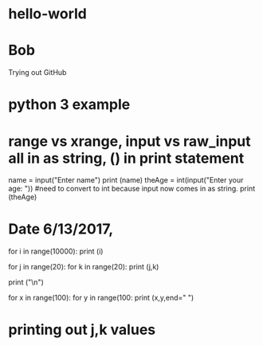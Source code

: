 # hello-world
# Bob
Trying out GitHub
# python 3 example
# range vs xrange,  input vs raw_input  all in as string, () in print statement
name = input("Enter name")
print (name)
theAge = int(input("Enter your age: ")) #need to convert to int because input now comes in as string.
print (theAge)
# Date 6/13/2017, 

for i in range(10000):
  print (i)
  
for j in range(20):
  for k in range(20):
    print (j,k)
    
  print ("\n")
  
for x in range(100):
  for y in range(100:
    print (x,y,end=" ")
    

  
# printing out j,k values


 
